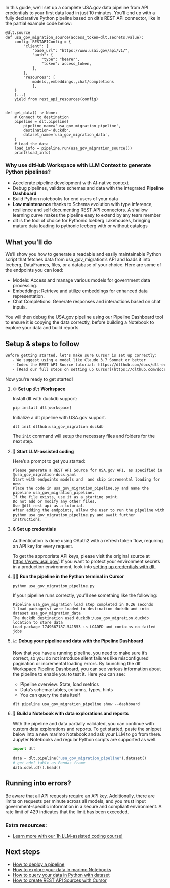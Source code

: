 In this guide, we'll set up a complete USA.gov data pipeline from API credentials to your first data load in just 10 minutes. You'll end up with a fully declarative Python pipeline based on dlt's REST API connector, like in the partial example code below:

```python-outcome
@dlt.source
def usa_gov_migration_source(access_token=dlt.secrets.value):
    config: RESTAPIConfig = {
        "client": {
            "base_url": "https://www.usai.gov/api/v1/",
            "auth": {
                "type": "bearer",
                "token": access_token,
            },
        },
        "resources": [
            models,,embeddings,,chat/completions
            ],
    }
    [...]
    yield from rest_api_resources(config)


def get_data() -> None:
    # Connect to destination
    pipeline = dlt.pipeline(
        pipeline_name='usa_gov_migration_pipeline',
        destination='duckdb',
        dataset_name='usa_gov_migration_data', 
    )
    # Load the data
    load_info = pipeline.run(usa_gov_migration_source())
    print(load_info) 
```

### Why use dltHub Workspace with LLM Context to generate Python pipelines?

- Accelerate pipeline development with AI-native context
- Debug pipelines, validate schemas and data with the integrated **Pipeline Dashboard**
- Build Python notebooks for end users of your data
- **Low maintenance** thanks to Schema evolution with type inference, resilience and self documenting REST API connectors. A shallow learning curve makes the pipeline easy to extend by any team member
- dlt is the tool of choice for Pythonic Iceberg Lakehouses, bringing mature data loading to pythonic Iceberg with or without catalogs

## What you’ll do

We’ll show you how to generate a readable and easily maintainable Python script that fetches data from usa_gov_migration’s API and loads it into Iceberg, DataFrames, files, or a database of your choice. Here are some of the endpoints you can load:

- Models: Access and manage various models for government data processing.
- Embeddings: Retrieve and utilize embeddings for enhanced data representation.
- Chat Completions: Generate responses and interactions based on chat inputs.

You will then debug the USA.gov pipeline using our Pipeline Dashboard tool to ensure it is copying the data correctly, before building a Notebook to explore your data and build reports.

## Setup & steps to follow

```default
Before getting started, let's make sure Cursor is set up correctly:
   - We suggest using a model like Claude 3.7 Sonnet or better
   - Index the REST API Source tutorial: https://dlthub.com/docs/dlt-ecosystem/verified-sources/rest_api/ and add it to context as **@dlt rest api**
   - [Read our full steps on setting up Cursor](https://dlthub.com/docs/dlt-ecosystem/llm-tooling/cursor-restapi#23-configuring-cursor-with-documentation)
```

Now you're ready to get started!

1. ⚙️ **Set up `dlt` Workspace**
    
    Install dlt with duckdb support:
    ```shell
    pip install dlt[workspace]
    ```

    Initialize a dlt pipeline with USA.gov support.
    ```shell
    dlt init dlthub:usa_gov_migration duckdb
    ```

    The `init` command will setup the necessary files and folders for the next step.
    
2. 🤠 **Start LLM-assisted coding**
    
    Here’s a prompt to get you started:
    
    ```prompt
    Please generate a REST API Source for USA.gov API, as specified in @usa_gov_migration-docs.yaml 
    Start with endpoints models and  and skip incremental loading for now. 
    Place the code in usa_gov_migration_pipeline.py and name the pipeline usa_gov_migration_pipeline. 
    If the file exists, use it as a starting point. 
    Do not add or modify any other files. 
    Use @dlt rest api as a tutorial. 
    After adding the endpoints, allow the user to run the pipeline with python usa_gov_migration_pipeline.py and await further instructions.
    ```

    
3. 🔒 **Set up credentials** 
    
    Authentication is done using OAuth2 with a refresh token flow, requiring an API key for every request.
    
    To get the appropriate API keys, please visit the original source at https://www.usai.gov/.
    If you want to protect your environment secrets in a production environment, look into [setting up credentials with dlt](https://dlthub.com/docs/walkthroughs/add_credentials).
    
4. 🏃‍♀️ **Run the pipeline in the Python terminal in Cursor**
    
    ```shell
    python usa_gov_migration_pipeline.py
    ```
    
    If your pipeline runs correctly, you’ll see something like the following:
    
    ```shell
    Pipeline usa_gov_migration load step completed in 0.26 seconds
    1 load package(s) were loaded to destination duckdb and into dataset usa_gov_migration_data
    The duckdb destination used duckdb:/usa_gov_migration.duckdb location to store data
    Load package 1749667187.541553 is LOADED and contains no failed jobs
    ```
    
5. 📈 **Debug your pipeline and data with the Pipeline Dashboard**

    Now that you have a running pipeline, you need to make sure it’s correct, so you do not introduce silent failures like misconfigured pagination or incremental loading errors. By launching the dlt Workspace Pipeline Dashboard, you can see various information about the pipeline to enable you to test it. Here you can see:
    - Pipeline overview: State, load metrics
    - Data’s schema: tables, columns, types, hints
    - You can query the data itself
    
    ```shell
    dlt pipeline usa_gov_migration_pipeline show --dashboard
    ```
    
6. 🐍 **Build a Notebook with data explorations and reports**

    With the pipeline and data partially validated, you can continue with custom data explorations and reports. To get started, paste the snippet below into a new marimo Notebook and ask your LLM to go from there. Jupyter Notebooks and regular Python scripts are supported as well.

    
    ```python
    import dlt

   data = dlt.pipeline("usa_gov_migration_pipeline").dataset()
   # get odel table as Pandas frame
   data.odel.df().head()
    ```

## Running into errors?

Be aware that all API requests require an API key. Additionally, there are limits on requests per minute across all models, and you must input government-specific information in a secure and compliant environment. A rate limit of 429 indicates that the limit has been exceeded.

### Extra resources:

- [Learn more with our 1h LLM-assisted coding course!](https://www.youtube.com/watch?v=GGid70rnJuM)

## Next steps

- [How to deploy a pipeline](https://dlthub.com/docs/walkthroughs/deploy-a-pipeline)
- [How to explore your data in marimo Notebooks](https://dlthub.com/docs/general-usage/dataset-access/marimo)
- [How to query your data in Python with dataset](https://dlthub.com/docs/general-usage/dataset-access/dataset)
- [How to create REST API Sources with Cursor](https://dlthub.com/docs/dlt-ecosystem/llm-tooling/cursor-restapi)